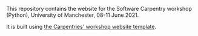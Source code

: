 
This repository contains the website for the Software Carpentry workshop (Python), University of Manchester, 08-11 June 2021.

It is built using [the Carpentries' workshop website template](https://github.com/carpentries/workshop-template).

